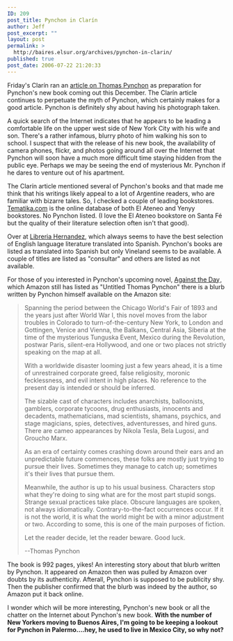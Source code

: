 ```yaml
---
ID: 209
post_title: Pynchon in Clarín
author: Jeff
post_excerpt: ""
layout: post
permalink: >
  http://baires.elsur.org/archives/pynchon-in-clarin/
published: true
post_date: 2006-07-22 21:20:33
---
```

Friday's Clarín ran an <a href="http://www.clarin.com/diario/2006/07/21/sociedad/s-04701.htm">article on Thomas Pynchon</a> as preparation for Pynchon's new book coming out this December. The Clarín article continues to perpetuate the myth of Pynchon, which certainly makes for a good article. Pynchon is definitely shy about having his photograph taken. 

A quick search of the Internet indicates that he appears to be  leading a comfortable life on the upper west side of New York City with his wife and son. There's a rather infamous, blurry photo of him walking his son to school. I suspect that with the release of his new book, the availability of camera phones, flickr, and photos going around all over the Internet that Pynchon will soon have a much more difficult time staying hidden from the public eye. Perhaps we may be seeing the end of mysterious Mr. Pynchon if he dares to venture out of his apartment.

The Clarín article mentioned several of Pynchon's books and that made me think that his writings  likely appeal to a lot of Argentine readers, who are familiar with bizarre tales. So, I checked a couple of leading bookstores.  <a href="http://www.tematika.com">Tematika.com</a>  is the online database of both El Ateneo and Yenyy bookstores. No Pynchon listed. (I love the El Ateneo bookstore on Santa Fé but the quality of their literature selection often isn't that good).

Over at <a href="http://www.libreriahernandez.com">Libreria Hernandez</a>, which always seems to have the best selection of English language literature translated into Spanish.  Pynchon's books are listed as translated into Spanish but only Vineland seems to be available. A couple of titles are listed as "consultar" and others are listed as not available.  

For those of you interested in Pynchon's upcoming novel, <a href="http://www.amazon.com/exec/obidos/redirect?link_code=as2&path=ASIN/159420120X&tag=elsur-20&camp=1789&creative=9325">Against the Day</a><img src="http://www.assoc-amazon.com/e/ir?t=elsur-20&l=as2&o=1&a=159420120X" width="1" height="1" border="0" alt="" style="border:none !important; margin:0px !important;" />, which Amazon still has listed as "Untitled Thomas Pynchon" there is a blurb written by Pynchon himself available on the Amazon site:



<blockquote>Spanning the period between the Chicago World's Fair of 1893 and the years just after World War I, this novel moves from the labor troubles in Colorado to turn-of-the-century New York, to London and Gottingen, Venice and Vienna, the Balkans, Central Asia, Siberia at the time of the mysterious Tunguska Event, Mexico during the Revolution, postwar Paris, silent-era Hollywood, and one or two places not strictly speaking on the map at all.

With a worldwide disaster looming just a few years ahead, it is a time of unrestrained corporate greed, false religiosity, moronic fecklessness, and evil intent in high places. No reference to the present day is intended or should be inferred.

The sizable cast of characters includes anarchists, balloonists, gamblers, corporate tycoons, drug enthusiasts, innocents and decadents, mathematicians, mad scientists, shamans, psychics, and stage magicians, spies, detectives, adventuresses, and hired guns. There are cameo appearances by Nikola Tesla, Bela Lugosi, and Groucho Marx.

As an era of certainty comes crashing down around their ears and an unpredictable future commences, these folks are mostly just trying to pursue their lives. Sometimes they manage to catch up; sometimes it's their lives that pursue them.

Meanwhile, the author is up to his usual business. Characters stop what they're doing to sing what are for the most part stupid songs. Strange sexual practices take place. Obscure languages are spoken, not always idiomatically. Contrary-to-the-fact occurrences occur. If it is not the world, it is what the world might be with a minor adjustment or two. According to some, this is one of the main purposes of fiction.

Let the reader decide, let the reader beware. Good luck.

--Thomas Pynchon 
</blockquote>

The book is 992 pages, yikes! An interesting story about that blurb written by Pynchon. It appeared on Amazon then was pulled by Amazon over doubts by its authenticity. Afterall, Pynchon is supposed to be publicity shy. Then the publisher confirmed that the blurb was indeed by the author, so Amazon put it back online. 

I wonder which will be more interesting, Pynchon's new book or all the chatter on the Internet about Pynchon's new book. <strong>With the number of New Yorkers moving to Buenos Aires, I'm going to be keeping a lookout for Pynchon in Palermo....hey, he used to live in Mexico City, so why not?</strong>